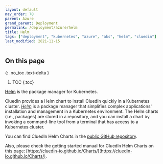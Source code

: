 ```yaml
---
layout: default
nav_order: 70
parent: Azure
grand_parent: Deployment
permalink: /deployment/azure/helm
title: Helm
tags: ["deployment", "kubernetes", "azure", "aks", "helm", "cluedin"]
last_modified: 2021-11-15
---
```


## On this page
{: .no_toc .text-delta }
1. TOC
{:toc}

[Helm](https://helm.sh/) is the package manager for Kubernetes.

CluedIn provides a Helm chart to install CluedIn quickly in a Kubernetes cluster. [*Helm*](https://helm.sh/) is a package manager that simplifies complex applications' installation and management in a Kubernetes environment. The Helm charts (i.e., packages) are stored in a repository, and you can install a chart by invoking a command-line tool from a terminal that has access to a Kubernetes cluster.

You can find CluedIn Helm Charts in the [public GitHub repository](https://github.com/CluedIn-io/Charts). 

Also, please check the getting started manual for CluedIn Helm Charts on this page: [https://cluedin-io.github.io/Charts/](https://cluedin-io.github.io/Charts/).